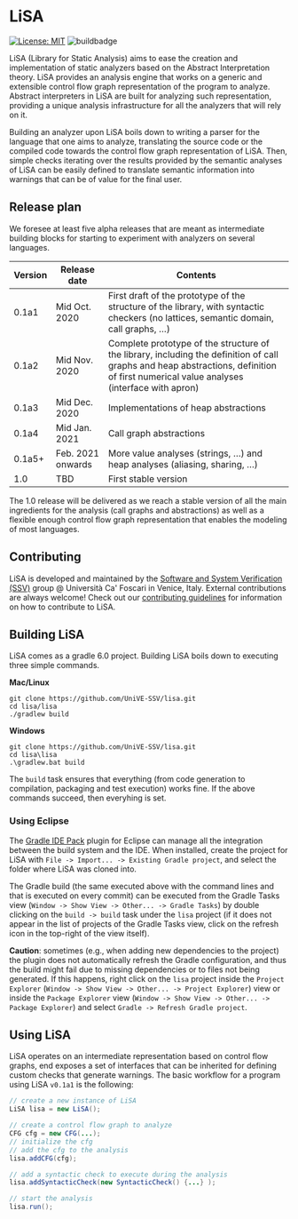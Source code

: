 # LiSA #

[![License: MIT](https://img.shields.io/badge/License-MIT-green.svg)](https://opensource.org/licenses/MIT)
![buildbadge](https://github.com/UniVE-SSV/lisa/workflows/Gradle%20Build/badge.svg) 

LiSA (Library for Static Analysis) aims to ease the creation and implementation of static analyzers based on the Abstract Interpretation theory.
LiSA provides an analysis engine that works on a generic and extensible control flow graph representation of the program to analyze. Abstract interpreters in LiSA are built 
for analyzing such representation, providing a unique analysis infrastructure for all the analyzers that will rely on it.

Building an analyzer upon LiSA boils down to writing a parser for the language that one aims to analyze, translating the source code or the compiled code towards 
the control flow graph representation of LiSA. Then, simple checks iterating over the results provided by the semantic analyses of LiSA can be easily defined to translate 
semantic information into warnings that can be of value for the final user. 

## Release plan ##

We foresee at least five alpha releases that are meant as intermediate building blocks for starting to experiment with analyzers on several languages. 

| Version | Release date | Contents |
| --- | --- | --- |
| 0.1a1 | Mid Oct. 2020 | First draft of the prototype of the structure of the library, with syntactic checkers (no lattices, semantic domain, call graphs, …) |
| 0.1a2 | Mid Nov. 2020 | Complete prototype of the structure of the library, including the definition of call graphs and heap abstractions, definition of first numerical value analyses (interface with apron) |
| 0.1a3 | Mid Dec. 2020 | Implementations of heap abstractions |
| 0.1a4 | Mid Jan. 2021 | Call graph abstractions |
| 0.1a5+ | Feb. 2021 onwards | More value analyses (strings, …) and heap analyses (aliasing, sharing, …) |
| 1.0 | TBD | First stable version |

The 1.0 release will be delivered as we reach a stable version of all the main ingredients for the analysis (call graphs and abstractions) as well as a flexible enough control flow graph representation that enables the modeling of most languages.

## Contributing ##

LiSA is developed and maintained by the [Software and System Verification (SSV)](https://ssv.dais.unive.it/) group @ Università Ca' Foscari in Venice, Italy. 
External contributions are always welcome! Check out our [contributing guidelines](./CONTRIBUTING.md) for information on how to contribute to LiSA.

## Building LiSA ##

LiSA comes as a gradle 6.0 project. Building LiSA boils down to executing three simple commands.

**Mac/Linux**
```
git clone https://github.com/UniVE-SSV/lisa.git
cd lisa/lisa
./gradlew build
```

**Windows**
```
git clone https://github.com/UniVE-SSV/lisa.git
cd lisa\lisa
.\gradlew.bat build
```

The `build` task ensures that everything (from code generation to compilation, packaging and test execution) works fine. If the above commands succeed, then everyhing is set.

### Using Eclipse ###

The [Gradle IDE Pack](https://marketplace.eclipse.org/content/gradle-ide-pack) plugin for Eclipse can manage all the integration between the build system and the IDE.
When installed, create the project for LiSA with `File -> Import... -> Existing Gradle project`, and select the folder where LiSA was cloned into.

The Gradle build (the same executed above with the command lines and that is executed on every commit) can be executed from the Gradle Tasks view (`Window -> Show View -> Other... -> Gradle Tasks`)
by double clicking on the `build -> build` task under the `lisa` project (if it does not appear in the list of projects of the Gradle Tasks view, click on the refresh icon in the top-right of the view itself).

**Caution**: sometimes (e.g., when adding new dependencies to the project) the plugin does not automatically refresh the Gradle configuration, and thus the build might fail
due to missing dependencies or to files not being generated. If this happens, right click on the `lisa` project inside the `Project Explorer` (`Window -> Show View -> Other... -> Project Explorer`) view 
or inside the `Package Explorer` view (`Window -> Show View -> Other... -> Package Explorer`) and select `Gradle -> Refresh Gradle project`.

## Using LiSA ##

LiSA operates on an intermediate representation based on control flow graphs, end exposes a set of interfaces that can be inherited for defining custom checks that generate warnings.
The basic workflow for a program using LiSA `v0.1a1` is the following:

```java
// create a new instance of LiSA
LiSA lisa = new LiSA();

// create a control flow graph to analyze
CFG cfg = new CFG(...);
// initialize the cfg
// add the cfg to the analysis
lisa.addCFG(cfg);

// add a syntactic check to execute during the analysis
lisa.addSyntacticCheck(new SyntacticCheck() {...} );

// start the analysis
lisa.run();	
```
